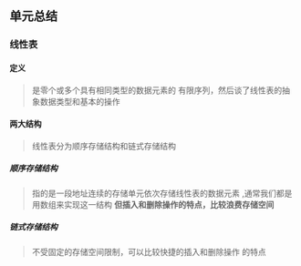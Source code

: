 ## 单元总结

### 线性表 

#### 定义
>  是零个或多个具有相同类型的数据元素的
有限序列，然后谈了线性表的抽象数据类型和基本的操作

#### 两大结构
> 线性表分为顺序存储结构和链式存储结构

##### 顺序存储结构
> 指的是一段地址连续的存储单元依次存储线性表的数据元素
,通常我们都是用数组来实现这一结构
**但插入和删除操作的特点，比较浪费存储空间**
##### 链式存储结构
> 不受固定的存储空间限制，可以比较快捷的插入和删除操作
的特点